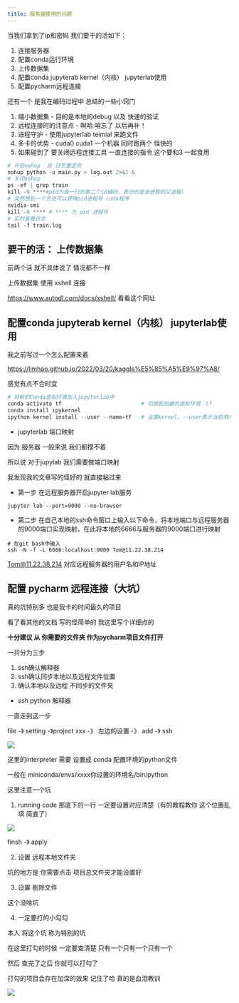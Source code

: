 ```yaml
---
title: 服务器使用的问题
---
```


当我们拿到了ip和密码 我们要干的活如下：

1. 连接服务器
2. 配置conda运行环境
3. 上传数据集
4. 配置conda jupyterab kernel（内核） jupyterlab使用
5. 配置pycharm远程连接

还有一个 是我在编码过程中 总结的一些小窍门

1. 缩小数据集 - 目的是本地的debug 以及 快速的验证
2. 远程连接时的注意点 - 啊哈 咱忘了 以后再补！
3. 进程守护 - 使用jupyterlab teimial 来跑文件 
4. 多卡的优势 - cuda0 cuda1 一个机器 同时跑两个 怪快的
5. 如果碰到了 要关闭远程连接工具 一直连接的指令 这个要和3 一起食用

```python 
# 开启nohup  且 日志重定向
nohup python -u main.py > log.out 2>&1 &
# 关闭nohup 
ps -ef | grep train
kill -9 ****#pid为每一行的第二个id编码，表示的是该进程的父进程）
# 突然想到一个方法可以获得pid进程号 cuda程序
nvidia-smi
kill -9 **** # **** 为 pid 进程号
# 实时查看日志
tail -f train.log
```

## 要干的活： 上传数据集

前两个活 就不具体说了 情况都不一样

上传数据集 使用 xshell 连接

https://www.autodl.com/docs/xshell/ 看看这个网址

## 配置conda jupyterab kernel（内核） jupyterlab使用

我之前写过一个怎么配置来着 

https://limhao.github.io/2022/03/20/kaggle%E5%85%A5%E9%97%A8/

感觉有点不合时宜

```python
# 将新的Conda虚拟环境加入jupyterlab中
conda activate tf                         # 切换到创建的虚拟环境：tf
conda install ipykernel
ipython kernel install --user --name=tf   # 设置kernel，--user表示当前用户，tf为虚拟环境名称
```

- jupyterlab  端口映射

因为 服务器 一般来说 我们都摸不着

所以说 对于jupylab 我们需要做端口映射

我发现我的文章写的怪好的 就直接粘过来

- 第一步 在远程服务器开启jupyter lab服务

```shell
jupyter lab --port=9000 --no-browser
```

- 第二步  在自己本地的ssh命令窗口上输入以下命令，将本地端口与远程服务器的9000端口实现映射，在此将本地的6666与服务器的9000端口进行映射 

```shell
# 在git bash中输入
ssh -N -f -L 6666:localhost:9000 Tom@11.22.38.214
```

Tom@11.22.38.214 对应远程服务器的用户名和IP地址

## 配置 pycharm 远程连接（大坑）

真的坑特别多 也是我卡的时间最久的项目

看了看其他的文档 写的怪简单的 我这里写个详细点的

**十分建议 从 你需要的文件夹 作为pycharm项目文件打开**

一共分为三步

1. ssh确认解释器
2. ssh确认同步本地以及远程文件位置
3. 确认本地以及远程 不同步的文件夹

- ssh python 解释器

一直走到这一步

file -》 setting -》project xxx -》 左边的设置 -》 add -》 ssh

![](https://pic.imgdb.cn/item/6375fe8516f2c2beb1371199.png)

这里的interpreter 需要 设置成 conda 配置环境的python文件

一般在 miniconda/envs/xxxx你设置的环境名/bin/python

这里注意一个坑 

1. running code 那底下的一行 一定要设置对应清楚（有的教程教你 这个位置乱填 简直了）

![](https://pic.imgdb.cn/item/6375fe8516f2c2beb137119d.png)

finsh -》 apply

2. 设置 远程本地文件夹

坑的地方是 你需要点击 项目总文件夹才能设置好

3. 设置 剔除文件

这个没啥坑

4. 一定要打的小勾勾

本人 将这个坑 称为特别的坑

在这里打勾的时候 一定要查清楚 只有一个只有一个只有一个

然后 查完了之后 你就可以打勾了

打勾的项目会存在加深的效果 记住了哈 真的是血泪教训

![](https://pic.imgdb.cn/item/6375fe8516f2c2beb13711a3.png)